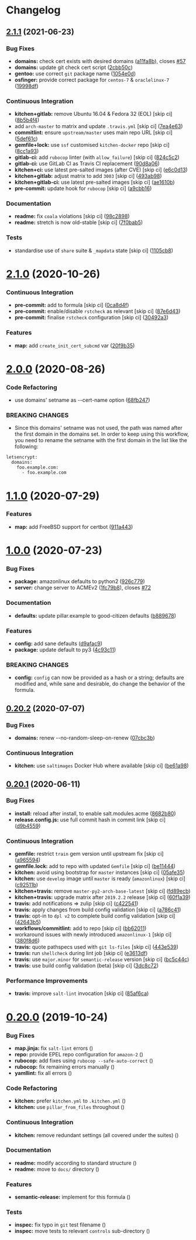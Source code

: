 # Changelog

## [2.1.1](https://github.com/saltstack-formulas/letsencrypt-formula/compare/v2.1.0...v2.1.1) (2021-06-23)


### Bug Fixes

* **domains:** check cert exists with desired domains ([a11fa8b](https://github.com/saltstack-formulas/letsencrypt-formula/commit/a11fa8b64900598ad1c0845a3fd698feed3c711f)), closes [#57](https://github.com/saltstack-formulas/letsencrypt-formula/issues/57)
* **domains:** update git check cert script ([2cbb50c](https://github.com/saltstack-formulas/letsencrypt-formula/commit/2cbb50c663437a0626237f0a2007d0aa7abd5b1d))
* **gentoo:** use correct `git` package name ([1054e0d](https://github.com/saltstack-formulas/letsencrypt-formula/commit/1054e0db7c67f63ef8fb2967c0c4cb941919fb7a))
* **osfinger:** provide correct package for `centos-7` & `oraclelinux-7` ([19998df](https://github.com/saltstack-formulas/letsencrypt-formula/commit/19998df42d6d9079432ef8e6fc1b766db7ff569b))


### Continuous Integration

* **kitchen+gitlab:** remove Ubuntu 16.04 & Fedora 32 (EOL) [skip ci] ([8b5b4f4](https://github.com/saltstack-formulas/letsencrypt-formula/commit/8b5b4f489aec5d4eab0ad9a0069702ea8f814723))
* add `arch-master` to matrix and update `.travis.yml` [skip ci] ([7ea4e63](https://github.com/saltstack-formulas/letsencrypt-formula/commit/7ea4e63fa226f10be2e0cef6186e83ef2e221e2a))
* **commitlint:** ensure `upstream/master` uses main repo URL [skip ci] ([5def61c](https://github.com/saltstack-formulas/letsencrypt-formula/commit/5def61c38210ca0bcd7bc35dc713d294fb69b40a))
* **gemfile+lock:** use `ssf` customised `kitchen-docker` repo [skip ci] ([8cc1a93](https://github.com/saltstack-formulas/letsencrypt-formula/commit/8cc1a9383fe1b381f7daebc8d55102d476c3ed5f))
* **gitlab-ci:** add `rubocop` linter (with `allow_failure`) [skip ci] ([824c5c2](https://github.com/saltstack-formulas/letsencrypt-formula/commit/824c5c23e65f26c2ec8b72db1657d3a9c9b32d90))
* **gitlab-ci:** use GitLab CI as Travis CI replacement ([90d8a06](https://github.com/saltstack-formulas/letsencrypt-formula/commit/90d8a069b64ded15a5299a0980705cc37a42c069))
* **kitchen+ci:** use latest pre-salted images (after CVE) [skip ci] ([e6c0d13](https://github.com/saltstack-formulas/letsencrypt-formula/commit/e6c0d13ee94cd45c35f9dd1a2eb6bd37a01b2e86))
* **kitchen+gitlab:** adjust matrix to add `3003` [skip ci] ([493ab98](https://github.com/saltstack-formulas/letsencrypt-formula/commit/493ab98f014734d3c5f622f8fbe6bd7a0c01ea10))
* **kitchen+gitlab-ci:** use latest pre-salted images [skip ci] ([ae1610b](https://github.com/saltstack-formulas/letsencrypt-formula/commit/ae1610bd60d82ba3c9a10da1f27d086d89380ef9))
* **pre-commit:** update hook for `rubocop` [skip ci] ([a9cbb16](https://github.com/saltstack-formulas/letsencrypt-formula/commit/a9cbb1650f92042406d3de4f37e0e25567cf10cb))


### Documentation

* **readme:** fix `coala` violations [skip ci] ([98c2898](https://github.com/saltstack-formulas/letsencrypt-formula/commit/98c2898e28f5bd2f45fda395805ce3af4c360228))
* **readme:** stretch is now old-stable [skip ci] ([7f0bab5](https://github.com/saltstack-formulas/letsencrypt-formula/commit/7f0bab5493331fcb66a82baf0b4dd1b91c03856c))


### Tests

* standardise use of `share` suite & `_mapdata` state [skip ci] ([1105cb8](https://github.com/saltstack-formulas/letsencrypt-formula/commit/1105cb896a57ccdf2906ad225e757773686aeceb))

# [2.1.0](https://github.com/saltstack-formulas/letsencrypt-formula/compare/v2.0.0...v2.1.0) (2020-10-26)


### Continuous Integration

* **pre-commit:** add to formula [skip ci] ([0ca8d4f](https://github.com/saltstack-formulas/letsencrypt-formula/commit/0ca8d4f92f721161a2b0de15e882fbf144e1f017))
* **pre-commit:** enable/disable `rstcheck` as relevant [skip ci] ([87e6d43](https://github.com/saltstack-formulas/letsencrypt-formula/commit/87e6d43da34943ae5435615939417b2c251394a9))
* **pre-commit:** finalise `rstcheck` configuration [skip ci] ([30492a3](https://github.com/saltstack-formulas/letsencrypt-formula/commit/30492a36a285baa428b7a3e894246998a5dce8c2))


### Features

* **map:** add `create_init_cert_subcmd` var ([20f9b35](https://github.com/saltstack-formulas/letsencrypt-formula/commit/20f9b35fda19a7bad7335283fc566836a7631ab1))

# [2.0.0](https://github.com/saltstack-formulas/letsencrypt-formula/compare/v1.1.0...v2.0.0) (2020-08-26)


### Code Refactoring

* use domains' setname as --cert-name option ([68fb247](https://github.com/saltstack-formulas/letsencrypt-formula/commit/68fb2475508fea71caf542f62be0e5ce3789e90e))


### BREAKING CHANGES

* Since this domains' setname was not used, the path was named
after the first domain in the domains set. In order to keep using this workflow,
you need to rename the setname with the first domain in the list like the
following:
```
letsencrypt:
  domains:
    foo.example.com:
      - foo.example.com
```

# [1.1.0](https://github.com/saltstack-formulas/letsencrypt-formula/compare/v1.0.0...v1.1.0) (2020-07-29)


### Features

* **map:** add FreeBSD support for certbot ([911a443](https://github.com/saltstack-formulas/letsencrypt-formula/commit/911a443070d601f30a0b43e6dc258fd00a7d70cb))

# [1.0.0](https://github.com/saltstack-formulas/letsencrypt-formula/compare/v0.20.2...v1.0.0) (2020-07-23)


### Bug Fixes

* **package:** amazonlinux defaults to python2 ([926c779](https://github.com/saltstack-formulas/letsencrypt-formula/commit/926c779d477e86ee99eeb435a7bca66b023cf594))
* **server:** change server to ACMEv2 ([1fc79b8](https://github.com/saltstack-formulas/letsencrypt-formula/commit/1fc79b858364d08621dcd2b606e6adf440d0d9f8)), closes [#72](https://github.com/saltstack-formulas/letsencrypt-formula/issues/72)


### Documentation

* **defaults:** update pillar.example to good-citizen defaults ([b889678](https://github.com/saltstack-formulas/letsencrypt-formula/commit/b889678880d89ca629e13551fbd31a5b447b8e16))


### Features

* **config:** add sane defaults ([d9afac9](https://github.com/saltstack-formulas/letsencrypt-formula/commit/d9afac941c17f57b97ca50e70cf78a21e60c39c5))
* **package:** update default to py3 ([4c93c11](https://github.com/saltstack-formulas/letsencrypt-formula/commit/4c93c119d2fd596bfd032598f8f4883ec999b748))


### BREAKING CHANGES

* **config:** `config` can now be provided as a hash or a string; defaults
are modified and, while sane and desirable, do change the behavior of the
formula.

## [0.20.2](https://github.com/saltstack-formulas/letsencrypt-formula/compare/v0.20.1...v0.20.2) (2020-07-07)


### Bug Fixes

* **domains:** renew --no-random-sleep-on-renew ([07cbc3b](https://github.com/saltstack-formulas/letsencrypt-formula/commit/07cbc3bf8877bbca9da067e9208ac7c05d651b00))


### Continuous Integration

* **kitchen:** use `saltimages` Docker Hub where available [skip ci] ([be61a98](https://github.com/saltstack-formulas/letsencrypt-formula/commit/be61a987832218a3b0036c33fec6ccab343b0d86))

## [0.20.1](https://github.com/saltstack-formulas/letsencrypt-formula/compare/v0.20.0...v0.20.1) (2020-06-11)


### Bug Fixes

* **install:** reload after install, to enable salt.modules.acme ([8682b80](https://github.com/saltstack-formulas/letsencrypt-formula/commit/8682b80593a23454a91919cae9c716ce56e4097f))
* **release.config.js:** use full commit hash in commit link [skip ci] ([d9b4559](https://github.com/saltstack-formulas/letsencrypt-formula/commit/d9b45596c629b398be89b4b63cd1af6f6b08404c))


### Continuous Integration

* **gemfile:** restrict `train` gem version until upstream fix [skip ci] ([a965594](https://github.com/saltstack-formulas/letsencrypt-formula/commit/a965594ec9f59ef9caed0a483ed7d40395fb7b5a))
* **gemfile.lock:** add to repo with updated `Gemfile` [skip ci] ([be11444](https://github.com/saltstack-formulas/letsencrypt-formula/commit/be114445aad0db88f0c54dd58fac39d2fafc72fa))
* **kitchen:** avoid using bootstrap for `master` instances [skip ci] ([05afe35](https://github.com/saltstack-formulas/letsencrypt-formula/commit/05afe358e12e828ba1a16c833933238272ff32d0))
* **kitchen:** use `develop` image until `master` is ready (`amazonlinux`) [skip ci] ([c92511b](https://github.com/saltstack-formulas/letsencrypt-formula/commit/c92511b105b8a3f7c27f79b98d60d562923ee2dd))
* **kitchen+travis:** remove `master-py2-arch-base-latest` [skip ci] ([fd89ecb](https://github.com/saltstack-formulas/letsencrypt-formula/commit/fd89ecb28cd4a825c5a7e9d81edbf56b98d6d22f))
* **kitchen+travis:** upgrade matrix after `2019.2.2` release [skip ci] ([60f1a39](https://github.com/saltstack-formulas/letsencrypt-formula/commit/60f1a39c56477b1b40ad3b113a297cad03068fc2))
* **travis:** add notifications => zulip [skip ci] ([c422541](https://github.com/saltstack-formulas/letsencrypt-formula/commit/c422541e4c7f0f4d2859e80ff2fcb94234ee3ac8))
* **travis:** apply changes from build config validation [skip ci] ([a786c41](https://github.com/saltstack-formulas/letsencrypt-formula/commit/a786c417e14059ccf228518ff6fa22dc91c145e4))
* **travis:** opt-in to `dpl v2` to complete build config validation [skip ci] ([42643b5](https://github.com/saltstack-formulas/letsencrypt-formula/commit/42643b52271600d4b270e16f2de8e53bb6f3a9f4))
* **workflows/commitlint:** add to repo [skip ci] ([bb62011](https://github.com/saltstack-formulas/letsencrypt-formula/commit/bb62011bea7553976f7c09049e4946610dc072dd))
* workaround issues with newly introduced `amazonlinux-1` [skip ci] ([380f8d6](https://github.com/saltstack-formulas/letsencrypt-formula/commit/380f8d633a197122162442228094d167989c4800))
* **travis:** quote pathspecs used with `git ls-files` [skip ci] ([443e539](https://github.com/saltstack-formulas/letsencrypt-formula/commit/443e539fc1f0eda9e3705dd6eef784088e49bc7e))
* **travis:** run `shellcheck` during lint job [skip ci] ([e3613df](https://github.com/saltstack-formulas/letsencrypt-formula/commit/e3613df1430959129920c04bdafcdec04f927309))
* **travis:** use `major.minor` for `semantic-release` version [skip ci] ([bc5c44c](https://github.com/saltstack-formulas/letsencrypt-formula/commit/bc5c44cfbef9287766e3ac2f5cd07a0ac8da8388))
* **travis:** use build config validation (beta) [skip ci] ([3dc8c72](https://github.com/saltstack-formulas/letsencrypt-formula/commit/3dc8c72c7287301682ccd35d2cb23b91418ead21))


### Performance Improvements

* **travis:** improve `salt-lint` invocation [skip ci] ([85af6ca](https://github.com/saltstack-formulas/letsencrypt-formula/commit/85af6ca4a9555635ce338851014f0dd6719b0482))

# [0.20.0](https://github.com/saltstack-formulas/letsencrypt-formula/compare/v0.19.1...v0.20.0) (2019-10-24)


### Bug Fixes

* **map.jinja:** fix `salt-lint` errors ([](https://github.com/saltstack-formulas/letsencrypt-formula/commit/55b3b31))
* **repo:** provide EPEL repo configuration for `amazon-2` ([](https://github.com/saltstack-formulas/letsencrypt-formula/commit/25196c8))
* **rubocop:** add fixes using `rubocop --safe-auto-correct` ([](https://github.com/saltstack-formulas/letsencrypt-formula/commit/94e8abe))
* **rubocop:** fix remaining errors manually ([](https://github.com/saltstack-formulas/letsencrypt-formula/commit/f313483))
* **yamllint:** fix all errors ([](https://github.com/saltstack-formulas/letsencrypt-formula/commit/9aaec41))


### Code Refactoring

* **kitchen:** prefer `kitchen.yml` to `.kitchen.yml` ([](https://github.com/saltstack-formulas/letsencrypt-formula/commit/950b95d))
* **kitchen:** use `pillar_from_files` throughout ([](https://github.com/saltstack-formulas/letsencrypt-formula/commit/65ee41d))


### Continuous Integration

* **kitchen:** remove redundant settings (all covered under the suites) ([](https://github.com/saltstack-formulas/letsencrypt-formula/commit/37a3a56))


### Documentation

* **readme:** modify according to standard structure ([](https://github.com/saltstack-formulas/letsencrypt-formula/commit/fcaa79c))
* **readme:** move to `docs/` directory ([](https://github.com/saltstack-formulas/letsencrypt-formula/commit/550b56d))


### Features

* **semantic-release:** implement for this formula ([](https://github.com/saltstack-formulas/letsencrypt-formula/commit/1a6c486))


### Tests

* **inspec:** fix typo in `git` test filename ([](https://github.com/saltstack-formulas/letsencrypt-formula/commit/83f1cac))
* **inspec:** move tests to relevant `controls` sub-directory ([](https://github.com/saltstack-formulas/letsencrypt-formula/commit/71bd8c1))
